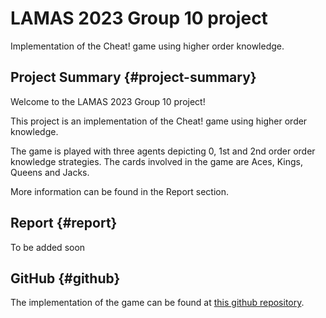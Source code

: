 # LAMAS 2023 Group 10 project
Implementation of the Cheat! game using higher order knowledge.

## Project Summary {#project-summary}

Welcome to the LAMAS 2023 Group 10 project!

This project is an implementation of the Cheat! game using higher order knowledge. 

The game is played with three agents depicting 0, 1st and 2nd order order knowledge strategies. The cards involved in the game are Aces, Kings, Queens and Jacks.

More information can be found in the Report section.

## Report {#report}

To be added soon

## GitHub {#github}

The implementation of the game can be found at [this github repository](https://github.com/rares1609/LAMAS_Cheat).
